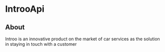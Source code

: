 # IntrooApi
## About
Introo is an innovative product on the market of car services as the solution in staying in touch with a customer
